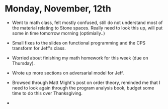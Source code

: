 Monday, November, 12th
======================

- Went to math class, felt mostly confused, still do not understand
  most of the material relating to Stone spaces.  Really need to look
  this up, will put some in time tomorrow morning (optimially..)

- Small fixes to the slides on functional programming and the CPS
  transform for Jeff's class.

- Worried about finishing my math homework for this week (due on
  Thursday).

- Wrote up more sections on adversarial model for Jeff.

- Browsed through Matt Might's post on order theory, reminded me that
  I need to look again through the program analysis book, budget some
  time to do this over Thanksgiving.

- 